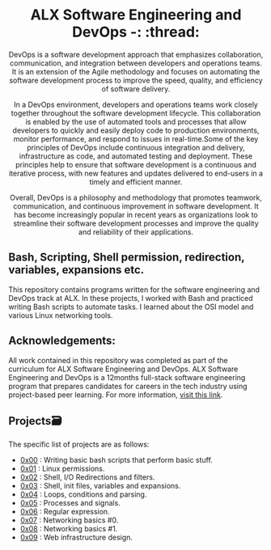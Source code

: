 <div align="center">
<h1> ALX Software Engineering and DevOps -: :thread:</h1>
</div>

</hr>

<div align="center">
DevOps is a software development approach that emphasizes collaboration, communication, and integration between developers and operations teams. It is an extension of the Agile methodology and focuses on automating the software development process to improve the speed, quality, and efficiency of software delivery.

In a DevOps environment, developers and operations teams work closely together throughout the software development lifecycle. This collaboration is enabled by the use of automated tools and processes that allow developers to quickly and easily deploy code to production environments, monitor performance, and respond to issues in real-time.Some of the key principles of DevOps include continuous integration and delivery, infrastructure as code, and automated testing and deployment. These principles help to ensure that software development is a continuous and iterative process, with new features and updates delivered to end-users in a timely and efficient manner.

Overall, DevOps is a philosophy and methodology that promotes teamwork, communication, and continuous improvement in software development. It has become increasingly popular in recent years as organizations look to streamline their software development processes and improve the quality and reliability of their applications.
</div>

## Bash, Scripting, Shell permission, redirection, variables, expansions etc.


This repository contains programs written for the software engineering and DevOps track at ALX. In these projects, I worked with Bash and practiced writing Bash scripts to automate tasks. I learned about the OSI model and various Linux networking tools. 




## Acknowledgements:
All work contained in this repository was completed as part of the curriculum for ALX Software Engineering and DevOps. 
ALX Software Engineering and DevOps is a 12months full-stack software engineering program that prepares candidates for careers in the tech industry using project-based peer learning. 
For more information, [visit this link](https://www.alxafrica.com/).

## Projects:card_file_box:
The specific list of projects are as follows:
- [0x00](./0x00-shell_basics) : Writing basic bash scripts that perform basic stuff.
- [0x01](./0x01-shell_permissions) : Linux permissions.
- [0x02](./0x02-shell_redirections) : Shell, I/O Redirections and filters.
- [0x03](./0x03-shell_variables_expansions) : Shell, init files, variables and expansions.
- [0x04](./0x04-loops_conditions_and_parsing) : Loops, conditions and parsing.
- [0x05](./0x05-processes_and_signals) : Processes and signals.
- [0x06](./0x06-regular_expressions) : Regular expression.
- [0x07](./0x07-networking_basics) : Networking basics #0.
- [0x08](./0x08-networking_basics_2) : Networking basics #1.
- [0x09](./0x09-web_infrastructure_design) : Web infrastructure design.
